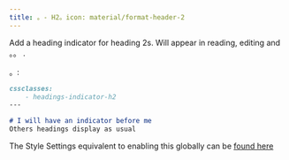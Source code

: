 ```yaml
---
title: 。- H2。icon: material/format-header-2
---
```


Add a heading indicator for heading 2s. Will appear in reading, editing and
。。
.

。:

```md
cssclasses:
    - headings-indicator-h2
---

# I will have an indicator before me
Others headings display as usual
```

The Style Settings equivalent to enabling this globally can be [found here](../../Style-Settings/Editor/Typography/headings/index.md#for-heading-2)

